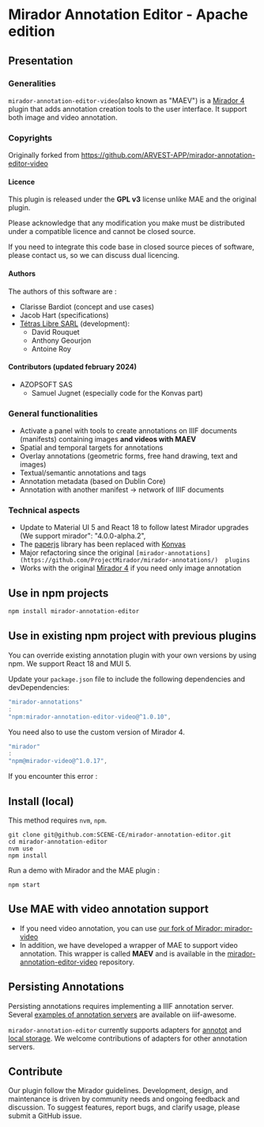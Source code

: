 # Mirador Annotation Editor - Apache edition

## Presentation

### Generalities

`mirador-annotation-editor-video`(also known as "MAEV") is a [Mirador 4](https://github.com/projectmirador/mirador)
plugin that
adds annotation creation tools to the user interface. It support both image and video annotation.

### Copyrights

Originally forked from https://github.com/ARVEST-APP/mirador-annotation-editor-video

#### Licence

This plugin is released under the **GPL v3** license unlike MAE and the original plugin.

Please acknowledge that any modification you make must be distributed under a compatible licence and cannot be closed
source.

If you need to integrate this code base in closed source pieces of software, please contact us, so we can discuss dual
licencing.

#### Authors

The authors of this software are :

- Clarisse Bardiot (concept and use cases)
- Jacob Hart (specifications)
- [Tétras Libre SARL](https://tetras-libre.fr) (development):
    - David Rouquet
    - Anthony Geourjon
    - Antoine Roy

#### Contributors (updated february 2024)

- AZOPSOFT SAS
    - Samuel Jugnet (especially code for the Konvas part)

### General functionalities

- Activate a panel with tools to create annotations on IIIF documents (manifests) containing images **and videos with
  MAEV**
- Spatial and temporal targets for annotations
- Overlay annotations (geometric forms, free hand drawing, text and images)
- Textual/semantic annotations and tags
- Annotation metadata (based on Dublin Core)
- Annotation with another manifest -> network of IIIF documents

### Technical aspects

- Update to Material UI 5 and React 18 to follow latest Mirador upgrades (We support mirador": "4.0.0-alpha.2",
- The [paperjs](http://paperjs.org/ ) library has been replaced with [Konvas](https://konvajs.org)
- Major refactoring since the original `[mirador-annotations](https://github.com/ProjectMirador/mirador-annotations/) 
plugins`
- Works with the original [Mirador 4](https://github.com/projectmirador/mirador) if you need only image annotation

## Use in npm projects

```bash
npm install mirador-annotation-editor
```

## Use in existing npm project with previous plugins

You can override existing annotation plugin with your own versions by using npm. We support React 18 and MUI 5.

Update your `package.json` file to include the following dependencies and devDependencies:

```js
"mirador-annotations"
:
"npm:mirador-annotation-editor-video@^1.0.10",
```

You need also to use the custom version of Mirador 4.

```js
"mirador"
:
"npm@mirador-video@^1.0.17",
```

If you encounter this error :

## Install (local)

This method requires `nvm`, `npm`.

```
git clone git@github.com:SCENE-CE/mirador-annotation-editor.git
cd mirador-annotation-editor
nvm use
npm install
```

Run a demo with Mirador and the MAE plugin :

```
npm start
```

## Use MAE with video annotation support

- If you need video annotation, you can use
  [our fork of Mirador: mirador-video](https://github.com/SCENE-CE/mirador-video)
- In addition, we have developed a wrapper of MAE to support video annotation. This wrapper is called **MAEV** and is
  available in the [mirador-annotation-editor-video](https://github.com/SCENE-CE/mirador-annotation-editor-video)
  repository.

## Persisting Annotations

Persisting annotations requires implementing a IIIF annotation server. Several
[examples of annotation servers](https://github.com/IIIF/awesome-iiif#annotation-servers) are available on iiif-awesome.

`mirador-annotation-editor` currently supports adapters for
[annotot](https://github.com/ProjectMirador/mirador-annotations/blob/master/src/AnnototAdapter.js) and
[local storage](https://github.com/ProjectMirador/mirador-annotations/blob/master/src/LocalStorageAdapter.js). We
welcome contributions of adapters for other annotation servers.

## Contribute

Our plugin follow the Mirador guidelines. Development, design, and maintenance is driven by community needs and ongoing
feedback and discussion.
To suggest features, report bugs, and clarify usage, please submit a GitHub issue.

